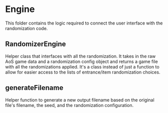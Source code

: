 # Engine
This folder contains the logic required to connect the user interface with the randomization code.

## RandomizerEngine
Helper class that interfaces with all the randomization. It takes in the raw AoS game data and a randomization config object and returns a game file with all the randomizations applied. It's a class instead of just a function to allow for easier access to the lists of entrance/item randomization choices.

## generateFilename
Helper function to generate a new output filename based on the original file's filename, the seed, and the randomization configuration.
